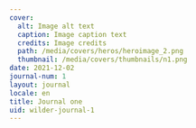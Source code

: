 ```yaml
---
cover:
  alt: Image alt text
  caption: Image caption text
  credits: Image credits
  path: /media/covers/heros/heroimage_2.png
  thumbnail: /media/covers/thumbnails/n1.png
date: 2021-12-02
journal-num: 1
layout: journal
locale: en
title: Journal one
uid: wilder-journal-1
---
```

